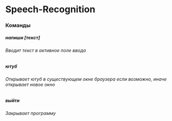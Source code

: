 # Speech-Recognition

### Команды
##### напиши _[текст]_
###### Вводит текст в активное поле ввода
##### ютуб
###### Открывает ютуб в существующем окне браузера если возможно, иначе открывает новое окно
##### выйти
###### Закрывает программу
